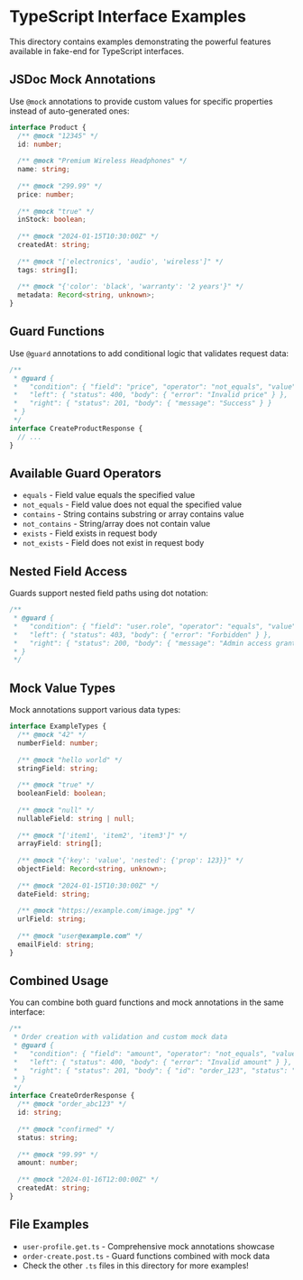 # TypeScript Interface Examples

This directory contains examples demonstrating the powerful features available in fake-end for TypeScript interfaces.

## JSDoc Mock Annotations

Use `@mock` annotations to provide custom values for specific properties instead of auto-generated ones:

```typescript
interface Product {
  /** @mock "12345" */
  id: number;
  
  /** @mock "Premium Wireless Headphones" */
  name: string;
  
  /** @mock "299.99" */
  price: number;
  
  /** @mock "true" */
  inStock: boolean;
  
  /** @mock "2024-01-15T10:30:00Z" */
  createdAt: string;
  
  /** @mock "['electronics', 'audio', 'wireless']" */
  tags: string[];
  
  /** @mock "{'color': 'black', 'warranty': '2 years'}" */
  metadata: Record<string, unknown>;
}
```

## Guard Functions

Use `@guard` annotations to add conditional logic that validates request data:

```typescript
/**
 * @guard {
 *   "condition": { "field": "price", "operator": "not_equals", "value": 0 },
 *   "left": { "status": 400, "body": { "error": "Invalid price" } },
 *   "right": { "status": 201, "body": { "message": "Success" } }
 * }
 */
interface CreateProductResponse {
  // ...
}
```

## Available Guard Operators

- `equals` - Field value equals the specified value
- `not_equals` - Field value does not equal the specified value  
- `contains` - String contains substring or array contains value
- `not_contains` - String/array does not contain value
- `exists` - Field exists in request body
- `not_exists` - Field does not exist in request body

## Nested Field Access

Guards support nested field paths using dot notation:

```typescript
/**
 * @guard {
 *   "condition": { "field": "user.role", "operator": "equals", "value": "admin" },
 *   "left": { "status": 403, "body": { "error": "Forbidden" } },
 *   "right": { "status": 200, "body": { "message": "Admin access granted" } }
 * }
 */
```

## Mock Value Types

Mock annotations support various data types:

```typescript
interface ExampleTypes {
  /** @mock "42" */
  numberField: number;
  
  /** @mock "hello world" */
  stringField: string;
  
  /** @mock "true" */
  booleanField: boolean;
  
  /** @mock "null" */
  nullableField: string | null;
  
  /** @mock "['item1', 'item2', 'item3']" */
  arrayField: string[];
  
  /** @mock "{'key': 'value', 'nested': {'prop': 123}}" */
  objectField: Record<string, unknown>;
  
  /** @mock "2024-01-15T10:30:00Z" */
  dateField: string;
  
  /** @mock "https://example.com/image.jpg" */
  urlField: string;
  
  /** @mock "user@example.com" */
  emailField: string;
}
```

## Combined Usage

You can combine both guard functions and mock annotations in the same interface:

```typescript
/**
 * Order creation with validation and custom mock data
 * @guard {
 *   "condition": { "field": "amount", "operator": "not_equals", "value": 0 },
 *   "left": { "status": 400, "body": { "error": "Invalid amount" } },
 *   "right": { "status": 201, "body": { "id": "order_123", "status": "confirmed" } }
 * }
 */
interface CreateOrderResponse {
  /** @mock "order_abc123" */
  id: string;
  
  /** @mock "confirmed" */
  status: string;
  
  /** @mock "99.99" */
  amount: number;
  
  /** @mock "2024-01-16T12:00:00Z" */
  createdAt: string;
}
```

## File Examples

- `user-profile.get.ts` - Comprehensive mock annotations showcase
- `order-create.post.ts` - Guard functions combined with mock data
- Check the other `.ts` files in this directory for more examples!
